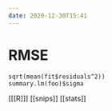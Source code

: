 ```yaml
---
date: 2020-12-30T15:41
---
```


# RMSE

	sqrt(mean(fit$residuals^2))
    summary.lm(foo)$sigma

[[[R]]]
[[snips]]
[[stats]]